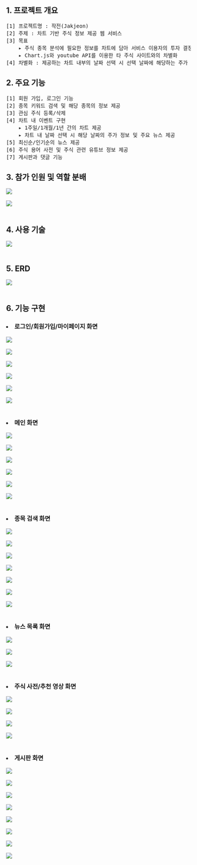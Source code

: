 <h2> 1. 프로젝트 개요 </h2>
<pre>
[1] 프로젝트명 : 작전(Jakjeon)
[2] 주제 : 차트 기반 주식 정보 제공 웹 서비스
[3] 목표 
    ▸ 주식 종목 분석에 필요한 정보를 차트에 담아 서비스 이용자의 투자 결정에 기여
    ▸ Chart.js와 youtube API를 이용한 타 주식 사이트와의 차별화
[4] 차별화 : 제공하는 차트 내부의 날짜 선택 시 선택 날짜에 해당하는 주가 정보 및 주요 뉴스 제공
</pre>

<h2> 2. 주요 기능 </h2>
<pre>
[1] 회원 가입, 로그인 기능
[2] 종목 키워드 검색 및 해당 종목의 정보 제공
[3] 관심 주식 등록/삭제
[4] 차트 내 이벤트 구현
    ▸ 1주일/1개월/1년 간의 차트 제공
    ▸ 차트 내 날짜 선택 시 해당 날짜의 주가 정보 및 주요 뉴스 제공
[5] 최신순/인기순의 뉴스 제공
[6] 주식 용어 사전 및 주식 관련 유튜브 정보 제공
[7] 게시판과 댓글 기능
</pre>

<h2> 3. 참가 인원 및 역할 분배 </h2>
<img src="https://github.com/kimdnrlf/jakjeon/assets/150312612/4ed06576-bb5a-4c1f-bdf0-b86de719c933"> <br><br>
<img src="https://github.com/kimdnrlf/jakjeon/assets/150312612/a8d5e7dc-8fd3-4f89-b828-c8c7f093ea0b"> <br><br>

<h2> 4. 사용 기술 </h2>
<img src="https://github.com/kimdnrlf/jakjeon/assets/150312612/0ed4ac27-c0ea-4461-87de-189323149cc9"> <br><br>

<h2> 5. ERD </h2>
<img src="https://github.com/kimdnrlf/jakjeon/assets/150312612/9df59888-1f11-4942-a70d-609bdd71df3a"> <br><br>

<h2> 6. 기능 구현 </h2>
<h3><li>로그인/회원가입/마이페이지 화면</li></h3>
<img src="https://github.com/kimdnrlf/jakjeon/assets/150312612/f5ca835d-6afa-4607-aff5-992eb074cdc8"> <br><br>
<img src="https://github.com/kimdnrlf/jakjeon/assets/150312612/4d24be69-a376-48f2-b702-3df3e22330a2"> <br><br>
<img src="https://github.com/kimdnrlf/jakjeon/assets/150312612/cd25111b-d105-47fe-ba1f-b2590afaca14"> <br><br>
<img src="https://github.com/kimdnrlf/jakjeon/assets/150312612/e29935d2-525f-4466-9388-f08cd27717e6"> <br><br>
<img src="https://github.com/kimdnrlf/jakjeon/assets/150312612/484a8c2e-96ae-4a04-88a2-b670478dbc20"> <br><br>
<img src="https://github.com/kimdnrlf/jakjeon/assets/150312612/959485ef-ed4c-43af-8052-5b5373720ad4"> <br><br>

<h3><li>메인 화면</li></h3>
<img src="https://github.com/kimdnrlf/jakjeon/assets/150312612/fc084609-0eee-470d-904a-f009a483c3a1"> <br><br>
<img src="https://github.com/kimdnrlf/jakjeon/assets/150312612/15beb0ad-874d-4c62-b237-b5d0d9ec2c54"> <br><br>
<img src="https://github.com/kimdnrlf/jakjeon/assets/150312612/78e3010e-6c93-4505-9782-f4a45e0ff91a"> <br><br>
<img src="https://github.com/kimdnrlf/jakjeon/assets/150312612/138c0549-18c4-43dd-84bf-ffb4ffa4e77e"> <br><br>
<img src="https://github.com/kimdnrlf/jakjeon/assets/150312612/13898720-1a9e-4c0e-b0d6-05ce06c250b9"> <br><br>
<img src="https://github.com/kimdnrlf/jakjeon/assets/150312612/1a549c2b-8003-49e3-98ff-5716bc11e2db"> <br><br>

<h3><li>종목 검색 화면</li></h3>
<img src="https://github.com/kimdnrlf/jakjeon/assets/150312612/1585bee9-ba7d-4448-a95b-bc49dd1b5c6c"> <br><br>
<img src="https://github.com/kimdnrlf/jakjeon/assets/150312612/756be509-2343-4cb1-aec5-dbedf19190d9"> <br><br>
<img src="https://github.com/kimdnrlf/jakjeon/assets/150312612/89e5689c-1cb3-48b6-98c0-745d5c05a581"> <br><br>
<img src="https://github.com/kimdnrlf/jakjeon/assets/150312612/4d86bdfd-663d-475d-bc13-5a7baebe15e3"> <br><br>
<img src="https://github.com/kimdnrlf/jakjeon/assets/150312612/07cb524e-f9b2-45ef-91b6-791a945ba77a"> <br><br>
<img src="https://github.com/kimdnrlf/jakjeon/assets/150312612/9b3f133d-7941-420d-82ca-a8459b3400c9"> <br><br>
<img src="https://github.com/kimdnrlf/jakjeon/assets/150312612/c8d19476-5529-4ffe-bc29-a542ef6afcc7"> <br><br>

<h3><li>뉴스 목록 화면</li></h3>
<img src="https://github.com/kimdnrlf/jakjeon/assets/150312612/00327f3d-67e4-45e1-bbe8-4114a1d3d1c4"> <br><br>
<img src="https://github.com/kimdnrlf/jakjeon/assets/150312612/78c29d46-3ec7-4104-87b5-4926d899781c"> <br><br>
<img src="https://github.com/kimdnrlf/jakjeon/assets/150312612/0ae69e03-3f03-45e4-8f6e-14e13e198902"> <br><br>

<h3><li>주식 사전/추천 영상 화면</li></h3>
<img src="https://github.com/kimdnrlf/jakjeon/assets/150312612/51cca572-0aaf-4410-9719-55c325f39806"> <br><br>
<img src="https://github.com/kimdnrlf/jakjeon/assets/150312612/27deb760-9fba-4507-9d02-f66a0ffabc9d"> <br><br>
<img src="https://github.com/kimdnrlf/jakjeon/assets/150312612/2ea6b6ac-a050-43e2-8884-d51c734d4d21"> <br><br>
<img src="https://github.com/kimdnrlf/jakjeon/assets/150312612/3485dd76-c868-44ee-a52a-a116cd7018e2"> <br><br>

<h3><li>게시판 화면</li></h3>
<img src="https://github.com/kimdnrlf/jakjeon/assets/150312612/6cc0e97f-e320-4a2b-aef7-56e1f6ea50a5"> <br><br>
<img src="https://github.com/kimdnrlf/jakjeon/assets/150312612/7244c2bf-10e2-4380-9bb2-ff70ea044ca7"> <br><br>
<img src="https://github.com/kimdnrlf/jakjeon/assets/150312612/8227a731-c24b-4e31-9c99-dd9361ecc36d"> <br><br>
<img src="https://github.com/kimdnrlf/jakjeon/assets/150312612/fdb442b4-38f9-404c-9c9f-ec0371fba590"> <br><br>
<img src="https://github.com/kimdnrlf/jakjeon/assets/150312612/6e933eae-2d6f-47d1-9888-f66814a8c6d9"> <br><br>
<img src="https://github.com/kimdnrlf/jakjeon/assets/150312612/8714f765-210b-4a14-aeb5-f20b5be68c47"> <br><br>
<img src="https://github.com/kimdnrlf/jakjeon/assets/150312612/a7a7cd1e-47cf-4050-8aea-e2bc7c6a3344"> <br><br>
<img src="https://github.com/kimdnrlf/jakjeon/assets/150312612/767dfd6d-0e76-4f55-9408-cb52d758f96c"> <br><br>



